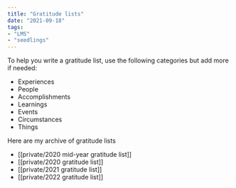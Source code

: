 ```yaml
---
title: "Gratitude lists"
date: "2021-09-18"
tags:
- "LMS"
- "seedlings"
---
```


To help you write a gratitude list, use the following categories but add more if needed:

- Experiences
- People
- Accomplishments
- Learnings
- Events
- Circumstances
- Things

Here are my archive of gratitude lists
- [[private/2020 mid-year gratitude list]]
- [[private/2020 gratitude list]]
- [[private/2021 gratitude list]]
- [[private/2022 gratitude list]]

